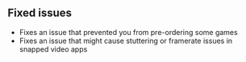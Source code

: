 ## Fixed issues
- Fixes an issue that prevented you from pre-ordering some games
- Fixes an issue that might cause stuttering or framerate issues in snapped video apps